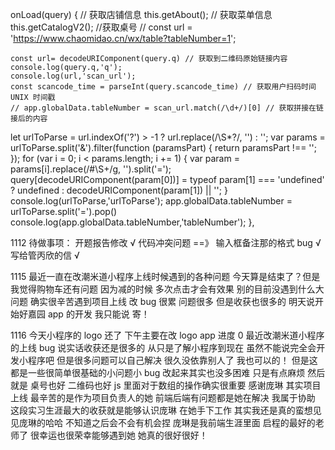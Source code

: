 onLoad(query) {
// 获取店铺信息
this.getAbout();
// 获取菜单信息
this.getCatalogV2();
//获取桌号
// const url = 'https://www.chaomidao.cn/wx/table?tableNumber=1';

    const url= decodeURIComponent(query.q) // 获取到二维码原始链接内容
    console.log(query.q,'q');
    console.log(url,'scan_url');
    const scancode_time = parseInt(query.scancode_time) // 获取用户扫码时间 UNIX 时间戳
    // app.globalData.tableNumber = scan_url.match(/\d+/)[0] // 获取拼接在链接后的内容

let urlToParse = url.indexOf('?') > -1 ? url.replace(/\S\*\?/, '') : '';
var params = urlToParse.split('&').filter(function (paramsPart) { return paramsPart !== ''; });
for (var i = 0; i < params.length; i += 1) {
var param = params[i].replace(/#\S+/g, '').split('=');
query[decodeURIComponent(param[0])] = typeof param[1] === 'undefined' ? undefined : decodeURIComponent(param[1]) || '';
}
console.log(urlToParse,'urlToParse');
app.globalData.tableNumber = urlToParse.split('=').pop()
console.log(app.globalData.tableNumber,'tableNumber');
},

1112
待做事项：
开题报告修改 √
代码冲突问题 ==》 输入框备注那的格式 bug √
写给管丙欣的信 √

1115
最近一直在改潮米道小程序上线时候遇到的各种问题
今天算是结束了？但是我觉得购物车还有问题
因为减的时候 多次点击才会有效果
别的目前没遇到什么大问题
确实很辛苦遇到项目上线 改 bug 很累 问题很多 但是收获也很多的
明天说开始好嘉园 app 的开发 我只能说 寄！

1116
今天小程序的 logo 还了 下午主要在改 logo app 进度 0
最近改潮米道小程序的上线 bug 说实话收获还是很多的
从只是了解小程序到现在 虽然不能说完全会开发小程序吧 但是很多问题可以自己解决 很久没依靠别人了
我也可以的！ 但是这都是一些很简单很基础的小问题小 bug 改起来其实也没多困难 只是有点麻烦
然后就是 桌号也好 二维码也好 js 里面对于数组的操作确实很重要
感谢庞琳 其实项目上线 最辛苦的是作为项目负责人的她 前端后端有问题都是她在解决 我属于协助
这段实习生涯最大的收获就是能够认识庞琳 在她手下工作 其实我还是真的蛮想见见庞琳的哈哈 不知道之后会不会有机会捏 庞琳是我前端生涯里面 启程的最好的老师了 很幸运也很荣幸能够遇到她 她真的很好很好！
